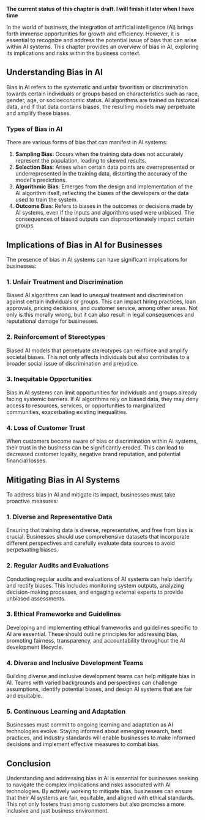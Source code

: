 **The current status of this chapter is draft. I will finish it later when I have time**

In the world of business, the integration of artificial intelligence (AI) brings forth immense opportunities for growth and efficiency. However, it is essential to recognize and address the potential issue of bias that can arise within AI systems. This chapter provides an overview of bias in AI, exploring its implications and risks within the business context.

**Understanding Bias in AI**
----------------------------

Bias in AI refers to the systematic and unfair favoritism or discrimination towards certain individuals or groups based on characteristics such as race, gender, age, or socioeconomic status. AI algorithms are trained on historical data, and if that data contains biases, the resulting models may perpetuate and amplify these biases.

### **Types of Bias in AI**

There are various forms of bias that can manifest in AI systems:

1. **Sampling Bias**: Occurs when the training data does not accurately represent the population, leading to skewed results.
2. **Selection Bias**: Arises when certain data points are overrepresented or underrepresented in the training data, distorting the accuracy of the model's predictions.
3. **Algorithmic Bias**: Emerges from the design and implementation of the AI algorithm itself, reflecting the biases of the developers or the data used to train the system.
4. **Outcome Bias**: Refers to biases in the outcomes or decisions made by AI systems, even if the inputs and algorithms used were unbiased. The consequences of biased outputs can disproportionately impact certain groups.

**Implications of Bias in AI for Businesses**
---------------------------------------------

The presence of bias in AI systems can have significant implications for businesses:

### **1. Unfair Treatment and Discrimination**

Biased AI algorithms can lead to unequal treatment and discrimination against certain individuals or groups. This can impact hiring practices, loan approvals, pricing decisions, and customer service, among other areas. Not only is this morally wrong, but it can also result in legal consequences and reputational damage for businesses.

### **2. Reinforcement of Stereotypes**

Biased AI models that perpetuate stereotypes can reinforce and amplify societal biases. This not only affects individuals but also contributes to a broader social issue of discrimination and prejudice.

### **3. Inequitable Opportunities**

Bias in AI systems can limit opportunities for individuals and groups already facing systemic barriers. If AI algorithms rely on biased data, they may deny access to resources, services, or opportunities to marginalized communities, exacerbating existing inequalities.

### **4. Loss of Customer Trust**

When customers become aware of bias or discrimination within AI systems, their trust in the business can be significantly eroded. This can lead to decreased customer loyalty, negative brand reputation, and potential financial losses.

**Mitigating Bias in AI Systems**
---------------------------------

To address bias in AI and mitigate its impact, businesses must take proactive measures:

### **1. Diverse and Representative Data**

Ensuring that training data is diverse, representative, and free from bias is crucial. Businesses should use comprehensive datasets that incorporate different perspectives and carefully evaluate data sources to avoid perpetuating biases.

### **2. Regular Audits and Evaluations**

Conducting regular audits and evaluations of AI systems can help identify and rectify biases. This includes monitoring system outputs, analyzing decision-making processes, and engaging external experts to provide unbiased assessments.

### **3. Ethical Frameworks and Guidelines**

Developing and implementing ethical frameworks and guidelines specific to AI are essential. These should outline principles for addressing bias, promoting fairness, transparency, and accountability throughout the AI development lifecycle.

### **4. Diverse and Inclusive Development Teams**

Building diverse and inclusive development teams can help mitigate bias in AI. Teams with varied backgrounds and perspectives can challenge assumptions, identify potential biases, and design AI systems that are fair and equitable.

### **5. Continuous Learning and Adaptation**

Businesses must commit to ongoing learning and adaptation as AI technologies evolve. Staying informed about emerging research, best practices, and industry standards will enable businesses to make informed decisions and implement effective measures to combat bias.

**Conclusion**
--------------

Understanding and addressing bias in AI is essential for businesses seeking to navigate the complex implications and risks associated with AI technologies. By actively working to mitigate bias, businesses can ensure that their AI systems are fair, equitable, and aligned with ethical standards. This not only fosters trust among customers but also promotes a more inclusive and just business environment.
